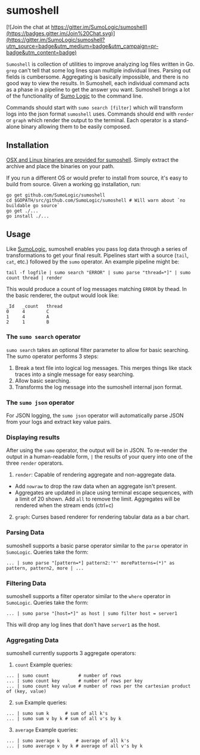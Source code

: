 # sumoshell
[![Join the chat at https://gitter.im/SumoLogic/sumoshell](https://badges.gitter.im/Join%20Chat.svg)](https://gitter.im/SumoLogic/sumoshell?utm_source=badge&utm_medium=badge&utm_campaign=pr-badge&utm_content=badge)

`Sumoshell` is collection of utilities to improve analyzing log files written in Go. `grep` can't tell that some log lines span multiple individual lines. Parsing out fields is cumbersome. Aggregating is basically impossible, and there is no good way to view the results. In Sumoshell, each individual command acts as a phase in a pipeline to get the answer you want. Sumoshell brings a lot of the functionality of [Sumo Logic](https://www.sumologic.com) to the command line.

Commands should start with
`sumo search [filter]` which will transform logs into the json format `sumoshell` uses. Commands should end with `render` or `graph` which render the output to the terminal. Each operator is a stand-alone binary allowing them to be easily composed.

## Installation
[OSX and Linux binaries are provided for sumoshell](https://github.com/SumoLogic/sumoshell/releases). Simply extract the archive and place the binaries on your path. 

If you run a different OS or would prefer to install from source, it's easy to build from source. Given a working [go](https://golang.org/doc/install) installation, run:
```
go get github.com/SumoLogic/sumoshell
cd $GOPATH/src/github.com/SumoLogic/sumoshell # Will warn about `no buildable go source`
go get ./...
go install ./...
```

## Usage
Like [SumoLogic](https://www.sumologic.com), sumoshell enables you pass log data through a series of transformations to get your final result. Pipelines start with a source (`tail`, `cat`, etc.) followed by the `sumo` operator. An example pipeline might be:

```tail -f logfile | sumo search "ERROR" | sumo parse "thread=*]" | sumo count thread | render```

This would produce a count of log messages matching `ERROR` by thead. In the basic renderer, the output would look like:
```
_Id   _count   thread   
0     4        C        
1     4        A        
2     1        B      
```
### The `sumo search` operator
`sumo search` takes an optional filter parameter to allow for basic searching. The sumo operator performs 3 steps: 

1. Break a text file into logical log messages. This merges things like stack traces into a single message for easy searching.
2. Allow basic searching.
3. Transforms the log message into the sumoshell internal json format.

### The `sumo json` operator
For JSON logging, the `sumo json` operator will automatically parse JSON from your logs and extract key value pairs.

### Displaying results

After using the `sumo` operator, the output will be in JSON. To re-render the output in a human-readable form, `|` the results of your query into one of the three `render` operators.

1. `render`: Capable of rendering aggregate and non-aggregate data. 

  * Add `nowraw` to drop the raw data when an aggregate isn't present. 
  * Aggregates are updated in place using terminal escape sequences, with a limit of 20 shown. Add `all` to remove the limit. Aggregates will be rendered when the stream ends (ctrl+c)

2. `graph`: Curses based renderer for rendering tabular data as a bar chart.


### Parsing Data

sumoshell supports a basic parse operator similar to the `parse` operator in `SumoLogic`. Queries take the form:
```
... | sumo parse "[pattern=*] pattern2:'*' morePatterns=(*)" as pattern, pattern2, more | ...
```

### Filtering Data

sumoshell supports a filter operator similar to the `where` operator in `SumoLogic`. Queries take the form:
```
... | sumo parse "[host=*]" as host | sumo filter host = server1 
```

This will drop any log lines that don't have `server1` as the host.

### Aggregating Data

sumoshell currently supports 3 aggregate operators:

1. `count`   Example queries:
  ```
  ... | sumo count           # number of rows
  ... | sumo count key       # number of rows per key
  ... | sumo count key value # number of rows per the cartesian product of (key, value)

  ```

2. `sum`     Example queries:
  ```
  ... | sumo sum k      # sum of all k's
  ... | sumo sum v by k # sum of all v's by k

  ```

3. `average` Example queries:
  ```
  ... | sumo average k      # average of all k's
  ... | sumo average v by k # average of all v's by k

  ```

